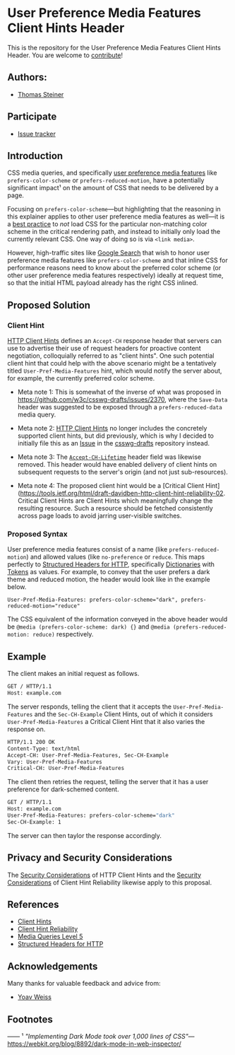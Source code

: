 # User Preference Media Features Client Hints Header

This is the repository for the User Preference Media Features Client Hints
Header. You are welcome to [contribute](CONTRIBUTING.md)!

## Authors:

- [Thomas Steiner](https://github.com/tomayac)

## Participate

- [Issue tracker](https://github.com/tomayac/user-preference-media-features-header/issues)

## Introduction

CSS media queries, and specifically
[user preference media features](https://drafts.csswg.org/mediaqueries-5/#mf-user-preferences)
like `prefers-color-scheme` or `prefers-reduced-motion`, have a potentially
significant impact¹ on the amount of CSS that needs to be delivered by a page.

Focusing on `prefers-color-scheme`—but highlighting that the reasoning in this
explainer applies to other user preference media features as well—it is a
[best practice](https://web.dev/prefers-color-scheme/#loading-strategy) to _not_
load CSS for the particular non-matching color scheme in the critical rendering
path, and instead to initially only load the currently relevant CSS. One way of
doing so is via `<link media>`.

However, high-traffic sites like [Google Search](https://www.google.com/) that
wish to honor user preference media features like `prefers-color-scheme` and
that inline CSS for performance reasons need to know about the preferred color
scheme (or other user preference media features respectively) ideally at request
time, so that the initial HTML payload already has the right CSS inlined.

## Proposed Solution

### Client Hint

[HTTP Client Hints](https://datatracker.ietf.org/doc/html/rfc8942) defines an
`Accept-CH` response header that servers can use to advertise their use of
request headers for proactive content negotiation, colloquially referred to as
"client hints". One such potential client hint that could help with the above
scenario might be a tentatively titled `User-Pref-Media-Features` hint, which
would notify the server about, for example, the currently preferred color
scheme.

- Meta note 1: This is somewhat of the inverse of what was proposed in
  https://github.com/w3c/csswg-drafts/issues/2370, where the `Save-Data` header
  was suggested to be exposed through a `prefers-reduced-data` media query.

- Meta note 2:
  [HTTP Client Hints](https://datatracker.ietf.org/doc/html/rfc8942) no longer
  includes the concretely supported client hints, but did previously, which is
  why I decided to initially file this as an
  [Issue](https://github.com/w3c/csswg-drafts/issues/4162) in the
  [csswg-drafts](https://github.com/w3c/csswg-drafts) repository instead.

- Meta note 3: The
  [`Accept-CH-Lifetime`](https://tools.ietf.org/html/draft-ietf-httpbis-client-hints-06#section-2.2.2)
  header field was likewise removed. This header would have enabled delivery of
  client hints on subsequent requests to the server's origin (and not just
  sub-resources).

- Meta note 4: The proposed client hint would be a [Critical Client
  Hint](https://tools.ietf.org/html/draft-davidben-http-client-hint-reliability-02.
  Critical Client Hints are Client Hints which meaningfully change the resulting
  resource. Such a resource should be fetched consistently across page loads to
  avoid jarring user-visible switches.

### Proposed Syntax

User preference media features consist of a name (like `prefers-reduced-motion`)
and allowed values (like `no-preference` or `reduce`. This maps perfectly to
[Structured Headers for HTTP](https://tools.ietf.org/html/draft-ietf-httpbis-header-structure-15),
specifically
[Dictionaries](https://tools.ietf.org/html/draft-ietf-httpbis-header-structure-15#section-3.2)
with
[Tokens](https://tools.ietf.org/html/draft-ietf-httpbis-header-structure-15#section-3.3.4)
as values. For example, to convey that the user prefers a dark theme and reduced
motion, the header would look like in the example below.

```
User-Pref-Media-Features: prefers-color-scheme="dark", prefers-reduced-motion="reduce"
```

The CSS equivalent of the information conveyed in the above header would be
`@media (prefers-color-scheme: dark) {}` and
`@media (prefers-reduced-motion: reduce)` respectively.

## Example

The client makes an initial request as follows.

```bash
GET / HTTP/1.1
Host: example.com
```

The server responds, telling the client that it accepts the
`User-Pref-Media-Features` and the `Sec-CH-Example` Client Hints, out of which
it considers `User-Pref-Media-Features` a Critical Client Hint that it also
varies the response on.

```bash
HTTP/1.1 200 OK
Content-Type: text/html
Accept-CH: User-Pref-Media-Features, Sec-CH-Example
Vary: User-Pref-Media-Features
Critical-CH: User-Pref-Media-Features
```

The client then retries the request, telling the server that it has a user
preference for dark-schemed content.

```bash
GET / HTTP/1.1
Host: example.com
User-Pref-Media-Features: prefers-color-scheme="dark"
Sec-CH-Example: 1
```

The server can then taylor the response accordingly.

## Privacy and Security Considerations

The
[Security Considerations](https://datatracker.ietf.org/doc/html/rfc8942#section-4)
of HTTP Client Hints and the
[Security Considerations](https://tools.ietf.org/html/draft-davidben-http-client-hint-reliability-02#section-5)
of Client Hint Reliability likewise apply to this proposal.

## References

- [Client Hints](https://datatracker.ietf.org/doc/html/rfc8942)
- [Client Hint Reliability](https://tools.ietf.org/html/draft-davidben-http-client-hint-reliability-02)
- [Media Queries Level 5](https://drafts.csswg.org/mediaqueries-5/#descdef-media-prefers-color-scheme)
- [Structured Headers for HTTP](https://tools.ietf.org/html/draft-ietf-httpbis-header-structure-15)

## Acknowledgements

Many thanks for valuable feedback and advice from:

- [Yoav Weiss](https://github.com/yoavweiss)

## Footnotes

—— ¹ _"Implementing Dark Mode took over 1,000 lines of
CSS"_—https://webkit.org/blog/8892/dark-mode-in-web-inspector/
